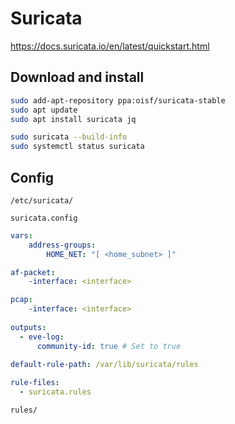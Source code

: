 # Suricata

<https://docs.suricata.io/en/latest/quickstart.html>

## Download and install

```bash
sudo add-apt-repository ppa:oisf/suricata-stable
sudo apt update
sudo apt install suricata jq

sudo suricata --build-info
sudo systemctl status suricata
```

## Config

`/etc/suricata/`

`suricata.config`

``` yaml
vars:
    address-groups:
        HOME_NET: "[ <home_subnet> ]"

af-packet: 
    -interface: <interface> 

pcap: 
    -interface: <interface> 
    
outputs: 
  - eve-log: 
      community-id: true # Set to true
      
default-rule-path: /var/lib/suricata/rules

rule-files:                                                                     │
  - suricata.rules                                                              │
```

`rules/`
